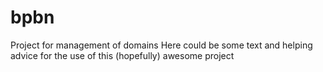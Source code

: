# bpbn
Project for management of domains
Here could be some text and helping advice for the use of this (hopefully) awesome project
